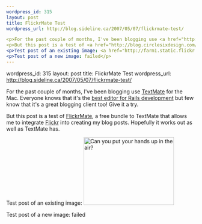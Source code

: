 ```yaml
--- 
wordpress_id: 315
layout: post
title: FlickrMate Test
wordpress_url: http://blog.sideline.ca/2007/05/07/flickrmate-test/

<p>For the past couple of months, I've been blogging use <a href="http://macromates.com/">TextMate</a> for the Mac.  Everyone knows that it's the <a href="http://www.loudthinking.com/arc/000270.html">best editor for Rails development</a> but few know that it's a great blogging client too!  Give it a try.</p>
<p>But this post is a test of <a href="http://blog.circlesixdesign.com/download/flickrmate-bundle-for-textmate/">FlickrMate</a>, a free bundle to TextMate that allows me to integrate <a href="http://www.flickr.com/photos/aream/">Flickr</a> into creating my blog posts.  Hopefully it works out as well as TextMate has.</p>
<p>Test post of an existing image: <a href="http://farm1.static.flickr.com/179/476769715_672f32f3f7.jpg" title="Can you put your hands up in the air?"><img src="http://farm1.static.flickr.com/179/476769715_672f32f3f7_m.jpg" width="240" height="180" alt="Can you put your hands up in the air?" /></a></p>
<p>Test post of a new image: failed</p>
--- 
```

wordpress_id: 315
layout: post
title: FlickrMate Test
wordpress_url: http://blog.sideline.ca/2007/05/07/flickrmate-test/

<p>For the past couple of months, I've been blogging use <a href="http://macromates.com/">TextMate</a> for the Mac.  Everyone knows that it's the <a href="http://www.loudthinking.com/arc/000270.html">best editor for Rails development</a> but few know that it's a great blogging client too!  Give it a try.</p>
<p>But this post is a test of <a href="http://blog.circlesixdesign.com/download/flickrmate-bundle-for-textmate/">FlickrMate</a>, a free bundle to TextMate that allows me to integrate <a href="http://www.flickr.com/photos/aream/">Flickr</a> into creating my blog posts.  Hopefully it works out as well as TextMate has.</p>
<p>Test post of an existing image: <a href="http://farm1.static.flickr.com/179/476769715_672f32f3f7.jpg" title="Can you put your hands up in the air?"><img src="http://farm1.static.flickr.com/179/476769715_672f32f3f7_m.jpg" width="240" height="180" alt="Can you put your hands up in the air?" /></a></p>
<p>Test post of a new image: failed</p>
